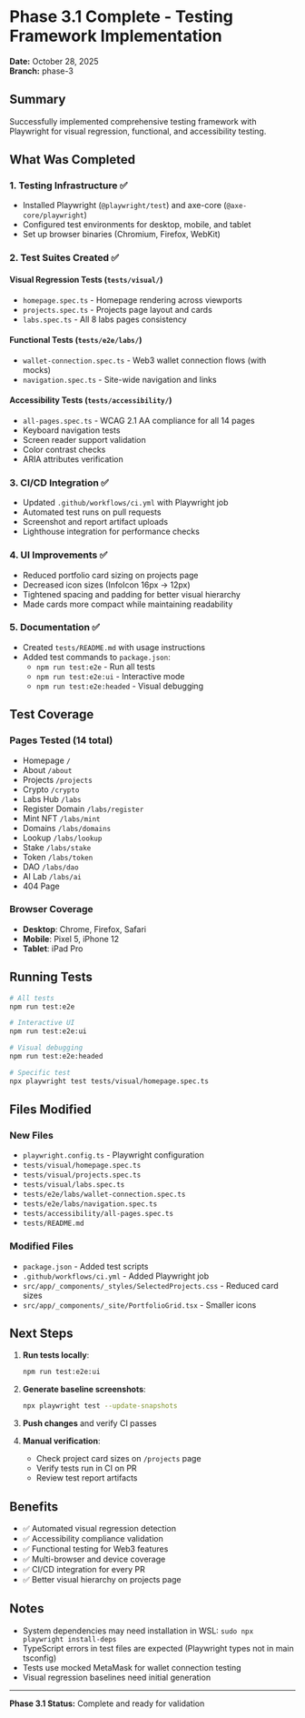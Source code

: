 # Phase 3.1 Complete - Testing Framework Implementation

**Date:** October 28, 2025  
**Branch:** phase-3

## Summary

Successfully implemented comprehensive testing framework with Playwright for visual regression, functional, and accessibility testing.

## What Was Completed

### 1. Testing Infrastructure ✅

- Installed Playwright (`@playwright/test`) and axe-core (`@axe-core/playwright`)
- Configured test environments for desktop, mobile, and tablet
- Set up browser binaries (Chromium, Firefox, WebKit)

### 2. Test Suites Created ✅

#### Visual Regression Tests (`tests/visual/`)

- `homepage.spec.ts` - Homepage rendering across viewports
- `projects.spec.ts` - Projects page layout and cards
- `labs.spec.ts` - All 8 labs pages consistency

#### Functional Tests (`tests/e2e/labs/`)

- `wallet-connection.spec.ts` - Web3 wallet connection flows (with mocks)
- `navigation.spec.ts` - Site-wide navigation and links

#### Accessibility Tests (`tests/accessibility/`)

- `all-pages.spec.ts` - WCAG 2.1 AA compliance for all 14 pages
- Keyboard navigation tests
- Screen reader support validation
- Color contrast checks
- ARIA attributes verification

### 3. CI/CD Integration ✅

- Updated `.github/workflows/ci.yml` with Playwright job
- Automated test runs on pull requests
- Screenshot and report artifact uploads
- Lighthouse integration for performance checks

### 4. UI Improvements ✅

- Reduced portfolio card sizing on projects page
- Decreased icon sizes (InfoIcon 16px → 12px)
- Tightened spacing and padding for better visual hierarchy
- Made cards more compact while maintaining readability

### 5. Documentation ✅

- Created `tests/README.md` with usage instructions
- Added test commands to `package.json`:
  - `npm run test:e2e` - Run all tests
  - `npm run test:e2e:ui` - Interactive mode
  - `npm run test:e2e:headed` - Visual debugging

## Test Coverage

### Pages Tested (14 total)

- Homepage `/`
- About `/about`
- Projects `/projects`
- Crypto `/crypto`
- Labs Hub `/labs`
- Register Domain `/labs/register`
- Mint NFT `/labs/mint`
- Domains `/labs/domains`
- Lookup `/labs/lookup`
- Stake `/labs/stake`
- Token `/labs/token`
- DAO `/labs/dao`
- AI Lab `/labs/ai`
- 404 Page

### Browser Coverage

- **Desktop**: Chrome, Firefox, Safari
- **Mobile**: Pixel 5, iPhone 12
- **Tablet**: iPad Pro

## Running Tests

```bash
# All tests
npm run test:e2e

# Interactive UI
npm run test:e2e:ui

# Visual debugging
npm run test:e2e:headed

# Specific test
npx playwright test tests/visual/homepage.spec.ts
```

## Files Modified

### New Files

- `playwright.config.ts` - Playwright configuration
- `tests/visual/homepage.spec.ts`
- `tests/visual/projects.spec.ts`
- `tests/visual/labs.spec.ts`
- `tests/e2e/labs/wallet-connection.spec.ts`
- `tests/e2e/labs/navigation.spec.ts`
- `tests/accessibility/all-pages.spec.ts`
- `tests/README.md`

### Modified Files

- `package.json` - Added test scripts
- `.github/workflows/ci.yml` - Added Playwright job
- `src/app/_components/_styles/SelectedProjects.css` - Reduced card sizes
- `src/app/_components/_site/PortfolioGrid.tsx` - Smaller icons

## Next Steps

1. **Run tests locally**:

   ```bash
   npm run test:e2e:ui
   ```

2. **Generate baseline screenshots**:

   ```bash
   npx playwright test --update-snapshots
   ```

3. **Push changes** and verify CI passes

4. **Manual verification**:
   - Check project card sizes on `/projects` page
   - Verify tests run in CI on PR
   - Review test report artifacts

## Benefits

- ✅ Automated visual regression detection
- ✅ Accessibility compliance validation
- ✅ Functional testing for Web3 features
- ✅ Multi-browser and device coverage
- ✅ CI/CD integration for every PR
- ✅ Better visual hierarchy on projects page

## Notes

- System dependencies may need installation in WSL: `sudo npx playwright install-deps`
- TypeScript errors in test files are expected (Playwright types not in main tsconfig)
- Tests use mocked MetaMask for wallet connection testing
- Visual regression baselines need initial generation

---

**Phase 3.1 Status:** Complete and ready for validation
